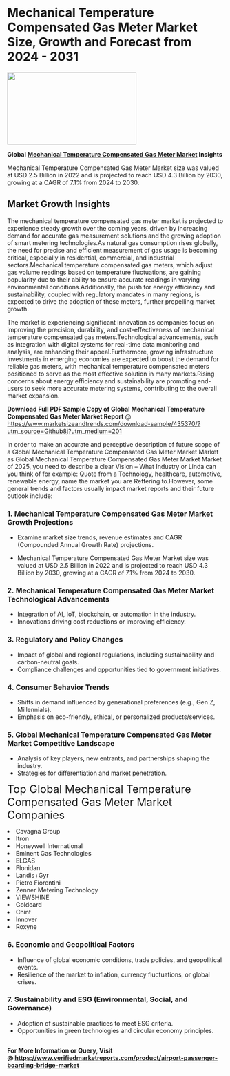 <H1>Mechanical Temperature Compensated Gas Meter Market Size, Growth and Forecast from 2024 - 2031</H1><img class="aligncenter size-medium wp-image-584254" src="https://thirdeyenews.in/wp-content/uploads/2024/09/Global-Market-Research-300x168.jpeg" alt="" width="300" height="168" /><p><strong>Global&nbsp;<a href="https://www.marketsizeandtrends.com/download-sample/435370/?utm_source=Github8j?utm_medium=201">Mechanical Temperature Compensated Gas Meter Market</a> Insights</strong></p><p>Mechanical Temperature Compensated Gas Meter Market size was valued at USD 2.5 Billion in 2022 and is projected to reach USD 4.3 Billion by 2030, growing at a CAGR of 7.1% from 2024 to 2030.</p><p><h2>Market Growth Insights</h2> <p>The mechanical temperature compensated gas meter market is projected to experience steady growth over the coming years, driven by increasing demand for accurate gas measurement solutions and the growing adoption of smart metering technologies.As natural gas consumption rises globally, the need for precise and efficient measurement of gas usage is becoming critical, especially in residential, commercial, and industrial sectors.Mechanical temperature compensated gas meters, which adjust gas volume readings based on temperature fluctuations, are gaining popularity due to their ability to ensure accurate readings in varying environmental conditions.Additionally, the push for energy efficiency and sustainability, coupled with regulatory mandates in many regions, is expected to drive the adoption of these meters, further propelling market growth.</p> <p>The market is experiencing significant innovation as companies focus on improving the precision, durability, and cost-effectiveness of mechanical temperature compensated gas meters.Technological advancements, such as integration with digital systems for real-time data monitoring and analysis, are enhancing their appeal.Furthermore, growing infrastructure investments in emerging economies are expected to boost the demand for reliable gas meters, with mechanical temperature compensated meters positioned to serve as the most effective solution in many markets.Rising concerns about energy efficiency and sustainability are prompting end-users to seek more accurate metering systems, contributing to the overall market expansion.</p> <p><span class=""><strong>Download Full PDF Sample Copy of Global Mechanical Temperature Compensated Gas Meter Market Report</strong> @ <a href="https://www.marketsizeandtrends.com/download-sample/435370/?utm_source=Github8j?utm_medium=201" target="_blank">https://www.marketsizeandtrends.com/download-sample/435370/?utm_source=Github8j?utm_medium=201</a></span></p><p>In order to make an accurate and perceptive description of future scope of a Global&nbsp;Mechanical Temperature Compensated Gas Meter Market Market as Global&nbsp;Mechanical Temperature Compensated Gas Meter Market Market of 2025, you need to describe a clear Vision &ndash; What Industry or Linda can you think of for example: Quote from a Technology, healthcare, automotive, renewable energy, name the market you are Reffering to.However, some general trends and factors usually impact market reports and their future outlook include:</p><h3>1.&nbsp;<strong>Mechanical Temperature Compensated Gas Meter Market Growth Projections</strong></h3><ul><li>Examine market size trends, revenue estimates and CAGR (Compounded Annual Growth Rate) projections.</li><li><p>Mechanical Temperature Compensated Gas Meter Market size was valued at USD 2.5 Billion in 2022 and is projected to reach USD 4.3 Billion by 2030, growing at a CAGR of 7.1% from 2024 to 2030.</p></li></ul><h3>2.&nbsp;<strong>Mechanical Temperature Compensated Gas Meter Market Technological Advancements</strong></h3><ul><li>Integration of AI, IoT, blockchain, or automation in the industry.</li><li>Innovations driving cost reductions or improving efficiency.</li></ul><h3>3.&nbsp;<strong>Regulatory and Policy Changes</strong></h3><ul><li>Impact of global and regional regulations, including sustainability and carbon-neutral goals.</li><li>Compliance challenges and opportunities tied to government initiatives.</li></ul><h3>4.&nbsp;<strong>Consumer Behavior Trends</strong></h3><ul><li>Shifts in demand influenced by generational preferences (e.g., Gen Z, Millennials).</li><li>Emphasis on eco-friendly, ethical, or personalized products/services.</li></ul><h3>5.&nbsp;<strong>Global Mechanical Temperature Compensated Gas Meter Market Competitive Landscape</strong></h3><ul><li>Analysis of key players, new entrants, and partnerships shaping the industry.</li><li>Strategies for differentiation and market penetration.</li></ul><p data-pm-slice="1 1 []"><span style="color: inherit; font-family: inherit; font-size: 25px;">Top Global Mechanical Temperature Compensated Gas Meter Market Companies</span></p><div class="" data-test-id=""><p><li>Cavagna Group</li><li> Itron</li><li> Honeywell International</li><li> Eminent Gas Technologies</li><li> ELGAS</li><li> Flonidan</li><li> Landis+Gyr</li><li> Pietro Fiorentini</li><li> Zenner Metering Technology</li><li> VIEWSHINE</li><li> Goldcard</li><li> Chint</li><li> Innover</li><li> Roxyne</li></p></div><h3>6.&nbsp;<strong>Economic and Geopolitical Factors</strong></h3><ul><li>Influence of global economic conditions, trade policies, and geopolitical events.</li><li>Resilience of the market to inflation, currency fluctuations, or global crises.</li></ul><h3>7.&nbsp;<strong>Sustainability and ESG (Environmental, Social, and Governance)</strong></h3><ul><li>Adoption of sustainable practices to meet ESG criteria.</li><li>Opportunities in green technologies and circular economy principles.</li></ul><h2><strong style="font-size: 14px;">For More Information or Query, Visit @&nbsp;</strong><a style="background-color: #ffffff; font-size: 14px;" href="https://www.marketsizeandtrends.com/report/mechanical-temperature-compensated-gas-meter-market/" target="_blank">https://www.verifiedmarketreports.com/product/airport-passenger-boarding-bridge-market</a></h2>